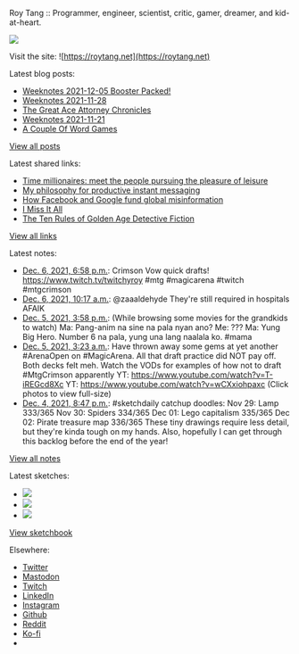 Roy Tang :: Programmer, engineer, scientist, critic, gamer, dreamer, and kid-at-heart.

![](https://roytang.net/static/img/profile.jpg)

Visit the site: ![https://roytang.net](https://roytang.net)

Latest blog posts:

- [Weeknotes 2021-12-05 Booster Packed!](https://roytang.net/2021/12/weeknotes-12-05/)
- [Weeknotes 2021-11-28](https://roytang.net/2021/11/weeknotes-11-28/)
- [The Great Ace Attorney Chronicles](https://roytang.net/2021/11/great-ace-attorney/)
- [Weeknotes 2021-11-21](https://roytang.net/2021/11/weeknotes-11-21/)
- [A Couple Of Word Games](https://roytang.net/2021/11/couple-word-games/)

[View all posts](https://roytang.net/blog)

Latest shared links:

- [Time millionaires: meet the people pursuing the pleasure of leisure](https://roytang.net/2021/12/time-millionaires-meet-the-people-pursuing-the-pleasure-of-leisure/)
- [My philosophy for productive instant messaging](https://roytang.net/2021/11/d6e28b2791cb472886983200beaae65c/)
- [How Facebook and Google fund global misinformation](https://roytang.net/2021/11/902aca5511ea19f374a771ed7065c574/)
- [I Miss It All](https://roytang.net/2021/11/dac5ccfeacc874f4925140ef30e0f52a/)
- [The Ten Rules of Golden Age Detective Fiction](https://roytang.net/2021/11/the-ten-rules-of-golden-age-detective-fiction/)

[View all links](https://roytang.net/links)

Latest notes:

- [Dec. 6, 2021, 6:58 p.m.](https://roytang.net/2021/12/1467810740065157122/): Crimson Vow quick drafts! https://www.twitch.tv/twitchyroy #mtg #magicarena #twitch #mtgcrimson
- [Dec. 6, 2021, 10:17 a.m.](https://roytang.net/2021/12/1467679548678443013/): @zaaaldehyde They&#x27;re still required in hospitals AFAIK
- [Dec. 5, 2021, 3:58 p.m.](https://roytang.net/2021/12/1467402927086002178/): (While browsing some movies for the grandkids to watch) Ma: Pang-anim na sine na pala nyan ano? Me: ??? Ma: Yung Big Hero. Number 6 na pala, yung una lang naalala ko. #mama
- [Dec. 5, 2021, 3:23 a.m.](https://roytang.net/2021/12/1467213095458144257/): Have thrown away some gems at yet another #ArenaOpen on #MagicArena. All that draft practice did NOT pay off. Both decks felt meh. Watch the VODs for examples of how not to draft #MtgCrimson apparently YT: https://www.youtube.com/watch?v=T-iREGcd8Xc YT: https://www.youtube.com/watch?v=wCXxiohpaxc (Click photos to view full-size)
- [Dec. 4, 2021, 8:47 p.m.](https://roytang.net/2021/12/4de7dedc9fa630427c52c58afbcdaa3f/): #sketchdaily catchup doodles: Nov 29: Lamp 333/365 Nov 30: Spiders 334/365 Dec 01: Lego capitalism 335/365 Dec 02: Pirate treasure map 336/365 These tiny drawings require less detail, but they&#x27;re kinda tough on my hands. Also, hopefully I can get through this backlog before the end of the year!

[View all notes](https://roytang.net/notes)

Latest sketches:


- ![](https://roytang.net/media/cache/5d/c1/5dc19512a2c60d9f73f6961f1e0f6b42.jpg)
- ![](https://roytang.net/media/cache/83/7c/837c95ff3a8948a13847e5e1e1cc230b.jpg)
- ![](https://roytang.net/media/cache/0d/b0/0db08e54ef587b0bb46286588005ec2c.jpg)

[View sketchbook](https://roytang.net/albums/sketchbook)


Elsewhere:

- [Twitter](https://twitter.com/roytang)
- [Mastodon](https://mastodon.technology/@roytang)
- [Twitch](https://twitch.tv/twitchyroy)
- [LinkedIn](https://www.linkedin.com/in/roytang)
- [Instagram](https://instagram.com/roytang0400)
- [Github](https://github.com/roytang)
- [Reddit](https://reddit.com/u/hungryroy)
- [Ko-fi](https://ko-fi.com/roytang)
- [](mailto:hello@roytang.net)